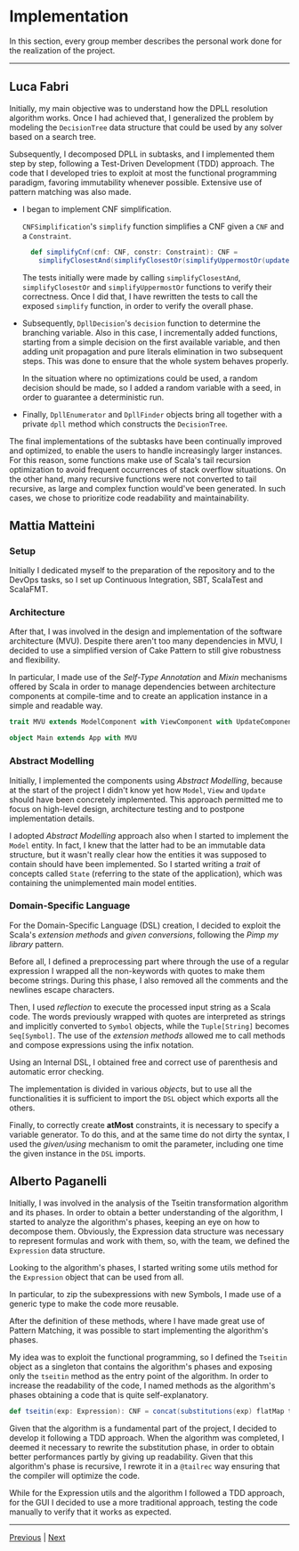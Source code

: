 # Implementation

In this section, every group member describes the personal work done for the realization of the project.

---

## Luca Fabri

Initially, my main objective was to understand how the DPLL resolution algorithm works.
Once I had achieved that, I generalized the problem by modeling the `DecisionTree` data structure that could be used by
any solver based on a search tree.

Subsequently, I decomposed DPLL in subtasks, and I implemented them step by step, following a Test-Driven Development
(TDD) approach. The code that I developed tries to exploit at most the functional programming paradigm, favoring
immutability whenever possible. Extensive use of pattern matching was also made.

- I began to implement CNF simplification.

  `CNFSimplification`'s `simplify` function simplifies a CNF given a `CNF` and a `Constraint`.
  ```scala
    def simplifyCnf(cnf: CNF, constr: Constraint): CNF =
      simplifyClosestAnd(simplifyClosestOr(simplifyUppermostOr(updateCnf(cnf, constr), constr), constr))
  ```

  The tests initially were made by calling `simplifyClosestAnd`, `simplifyClosestOr` and `simplifyUppermostOr`
  functions to verify their correctness. Once I did that, I have rewritten the tests to call the exposed `simplify`
  function, in order to verify the overall phase.

- Subsequently, `DpllDecision`'s `decision` function to determine the branching variable.
  Also in this case, I incrementally added functions, starting from a simple decision on the first available variable,
  and then adding unit propagation and pure literals elimination in two subsequent steps.
  This was done to ensure that the whole system behaves properly.

  In the situation where no optimizations could be used, a random decision should be made, so I added a random variable
  with a seed, in order to guarantee a deterministic run.

- Finally, `DpllEnumerator` and `DpllFinder` objects bring all together with a private `dpll` method which constructs
  the `DecisionTree`.

The final implementations of the subtasks have been continually improved and optimized, to enable the users to handle
increasingly larger instances. For this reason, some functions make use of Scala's tail recursion optimization to avoid
frequent occurrences of stack overflow situations. On the other hand, many recursive functions were not converted to
tail recursive, as large and complex function would've been generated. In such cases, we chose to prioritize code
readability and maintainability.

## Mattia Matteini

### Setup

Initially I dedicated myself to the preparation of the repository and
to the DevOps tasks, so I set up Continuous Integration, SBT, ScalaTest and ScalaFMT.

### Architecture

After that, I was involved in the design and implementation of the software architecture (MVU).
Despite there aren't too many dependencies in MVU, I decided to use a simplified version of Cake Pattern to still give
robustness and
flexibility.

In particular, I made use of the _Self-Type Annotation_ and _Mixin_ mechanisms offered by Scala in order to
manage dependencies between architecture components at compile-time and to create an application instance in a simple
and
readable way.

```scala
trait MVU extends ModelComponent with ViewComponent with UpdateComponent

object Main extends App with MVU
```

### Abstract Modelling

Initially, I implemented the components using _Abstract Modelling_,
because at the start of the project I didn't know yet how
`Model`, `View` and `Update` should have been concretely implemented.
This approach permitted me to focus on high-level design, architecture testing
and to postpone implementation details.

I adopted _Abstract Modelling_ approach also when I started to implement the `Model` entity.
In fact, I knew that the latter had to be an immutable data structure,
but it wasn't really clear how the entities it was supposed to contain should have been implemented.
So I started writing a _trait_ of concepts called `State` (referring to the state of the application),
which was containing the unimplemented main model entities.

### Domain-Specific Language

For the Domain-Specific Language (DSL) creation, I decided to exploit the Scala's _extension methods_ and _given
conversions_, following the _Pimp my library_ pattern.

Before all, I defined a preprocessing part where through the use of a regular expression I wrapped all the non-keywords
with quotes to make them become strings.
During this phase, I also removed all the comments and the newlines escape characters.

Then, I used _reflection_ to execute the processed input string as a Scala code.
The words previously wrapped with quotes are interpreted as strings and implicitly converted to `Symbol` objects,
while the `Tuple[String]` becomes `Seq[Symbol]`.
The use of the _extension methods_ allowed me to call methods and compose expressions using the infix notation.

Using an Internal DSL, I obtained free and correct use of parenthesis and automatic error checking.

The implementation is divided in various _objects_, but to use all the functionalities it is sufficient
to import the `DSL` object which exports all the others.

Finally, to correctly create **atMost** constraints, it is necessary to specify a variable generator.
To do this, and at the same time do not dirty the syntax, I used the _given/using_ mechanism to omit the parameter,
including one time the given instance in the `DSL` imports.

## Alberto Paganelli

Initially, I was involved in the analysis of the Tseitin transformation algorithm and its phases.
In order to obtain a better understanding of the algorithm,
I started to analyze the algorithm's phases, keeping an eye on how to decompose them.
Obviously, the Expression data structure was necessary to represent formulas and work with them, so, with the team, we
defined the `Expression` data structure.

Looking to the algorithm's phases, I started writing some utils method for the `Expression` object that can be used from
all.

In particular, to zip the subexpressions with new Symbols, I made use of a generic type to make the code more reusable.

After the definition of these methods, where I have made great use of Pattern Matching, it was possible to start
implementing the algorithm's phases.

My idea was to exploit the functional programming, so I defined the `Tseitin` object as a singleton that contains
the algorithm's phases and exposing only the `tseitin` method as the entry point of the algorithm.
In order to increase the readability of the code, I named methods as the algorithm's phases obtaining a code that is
quite self-explanatory.

```scala
def tseitin(exp: Expression): CNF = concat(substitutions(exp) flatMap transform)
```

Given that the algorithm is a fundamental part of the project, I decided to develop it following a TDD approach.
When the algorithm was completed, I deemed it necessary to rewrite the substitution phase,
in order to obtain better performances partly by giving up readability.
Given that this algorithm's phase is recursive, I rewrote it in a `@tailrec` way ensuring that the compiler
will optimize the code.

While for the Expression utils and the algorithm I followed a TDD approach, for the GUI I decided to use a
more traditional approach, testing the code manually to verify that it works as expected.

---
[Previous](4-detailed-design.md) | [Next](6-retrospective.md)

